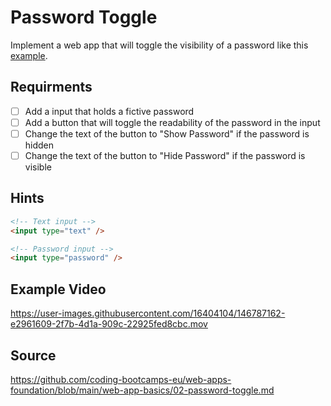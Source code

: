 # Password Toggle

Implement a web app that will toggle the visibility of a password like this [example](https://coding-katas.netlify.app/password-toggle/).

## Requirments

- [ ] Add a input that holds a fictive password
- [ ] Add a button that will toggle the readability of the password in the input
- [ ] Change the text of the button to "Show Password" if the password is hidden
- [ ] Change the text of the button to "Hide Password" if the password is visible

## Hints

```html
<!-- Text input -->
<input type="text" />

<!-- Password input -->
<input type="password" />
```

## Example Video

https://user-images.githubusercontent.com/16404104/146787162-e2961609-2f7b-4d1a-909c-22925fed8cbc.mov

## Source

https://github.com/coding-bootcamps-eu/web-apps-foundation/blob/main/web-app-basics/02-password-toggle.md
